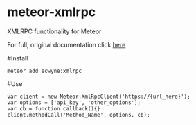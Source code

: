 meteor-xmlrpc
=============

XMLRPC functionality for Meteor

For full, original documentation click [here](https://github.com/baalexander/node-xmlrpc)

#Install
```
meteor add ecwyne:xmlrpc
```

#Use
```
var client = new Meteor.XmlRpcClient('https://{url_here}');
var options = ['api_key', 'other_options'];
var cb = function callback(){}
client.methodCall('Method_Name', options, cb);
```
